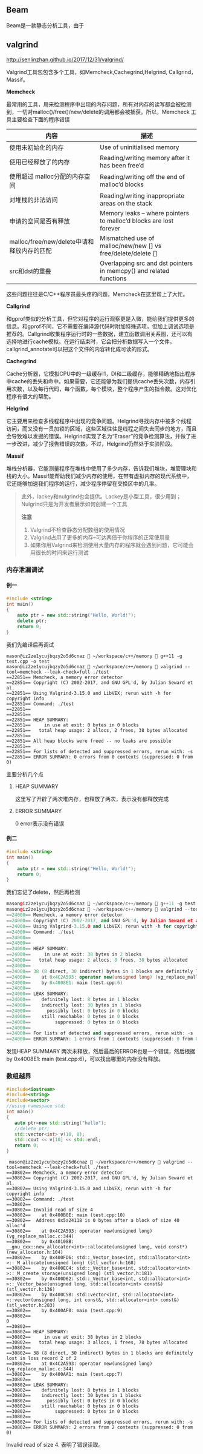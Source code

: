 ## Beam

Beam是一款静态分析工具，由于

## valgrind

http://senlinzhan.github.io/2017/12/31/valgrind/

Valgrind工具包包含多个工具，如Memcheck,Cachegrind,Helgrind, Callgrind，Massif。

**Memcheck**

最常用的工具，用来检测程序中出现的内存问题，所有对内存的读写都会被检测到，一切对malloc()/free()/new/delete的调用都会被捕获。所以，Memcheck 工具主要检查下面的程序错误

| 内容                                       | 描述                                                         |
| ------------------------------------------ | ------------------------------------------------------------ |
| 使用未初始化的内存                         | Use of uninitialised memory                                  |
| 使用已经释放了的内存                       | Reading/writing memory after it has been free’d              |
| 使用超过 malloc分配的内存空间              | Reading/writing off the end of malloc’d blocks               |
| 对堆栈的非法访问                           | Reading/writing inappropriate areas on the stack             |
| 申请的空间是否有释放                       | Memory leaks – where pointers to malloc’d blocks are lost forever |
| malloc/free/new/delete申请和释放内存的匹配 | Mismatched use of malloc/new/new [] vs free/delete/delete [] |
| src和dst的重叠                             | Overlapping src and dst pointers in memcpy() and related functions |

这些问题往往是C/C++程序员最头疼的问题，Memcheck在这里帮上了大忙。

**Callgrind**

和gprof类似的分析工具，但它对程序的运行观察更是入微，能给我们提供更多的信息。和gprof不同，它不需要在编译源代码时附加特殊选项，但加上调试选项是推荐的。Callgrind收集程序运行时的一些数据，建立函数调用关系图，还可以有选择地进行cache模拟。在运行结束时，它会把分析数据写入一个文件。callgrind_annotate可以把这个文件的内容转化成可读的形式。

**Cachegrind**

Cache分析器，它模拟CPU中的一级缓存I1，Dl和二级缓存，能够精确地指出程序中cache的丢失和命中。如果需要，它还能够为我们提供cache丢失次数，内存引用次数，以及每行代码，每个函数，每个模块，整个程序产生的指令数。这对优化程序有很大的帮助。

**Helgrind**

它主要用来检查多线程程序中出现的竞争问题。Helgrind寻找内存中被多个线程访问，而又没有一贯加锁的区域，这些区域往往是线程之间失去同步的地方，而且会导致难以发掘的错误。Helgrind实现了名为“Eraser”的竞争检测算法，并做了进一步改进，减少了报告错误的次数。不过，Helgrind仍然处于实验阶段。

**Massif**

堆栈分析器，它能测量程序在堆栈中使用了多少内存，告诉我们堆块，堆管理块和栈的大小。Massif能帮助我们减少内存的使用，在带有虚拟内存的现代系统中，它还能够加速我们程序的运行，减少程序停留在交换区中的几率。

> 此外，lackey和nulgrind也会提供。Lackey是小型工具，很少用到；Nulgrind只是为开发者展示如何创建一个工具
>
> **注意**
>
> 1. Valgrind不检查静态分配数组的使用情况
> 2. Valgrind占用了更多的内存–可达两倍于你程序的正常使用量
> 3. 如果你用Valgrind来检测使用大量内存的程序就会遇到问题，它可能会用很长的时间来运行测试

### 内存泄漏调试

#### 例一

```cpp
#include <string>
int main()
{
    auto ptr = new std::string("Hello, World!");
    delete ptr;
    return 0;
}
```

我们先编译后再调试

```shell
mason@iz2ze1ycujbqzy2o5d6cnaz  ~/workspace/c++/memory  g++11 -g test.cpp -o test
mason@iz2ze1ycujbqzy2o5d6cnaz  ~/workspace/c++/memory  valgrind --tool=memcheck --leak-check=full ./test
==22851== Memcheck, a memory error detector
==22851== Copyright (C) 2002-2017, and GNU GPL'd, by Julian Seward et al.
==22851== Using Valgrind-3.15.0 and LibVEX; rerun with -h for copyright info
==22851== Command: ./test
==22851==
==22851==
==22851== HEAP SUMMARY:
==22851==     in use at exit: 0 bytes in 0 blocks
==22851==   total heap usage: 2 allocs, 2 frees, 38 bytes allocated
==22851==
==22851== All heap blocks were freed -- no leaks are possible
==22851==
==22851== For lists of detected and suppressed errors, rerun with: -s
==22851== ERROR SUMMARY: 0 errors from 0 contexts (suppressed: 0 from 0)
```

主要分析几个点

1. HEAP SUMMARY

   这里写了开辟了两次堆内存，也释放了两次，表示没有都释放完成

2. ERROR SUMMARY

   0 error表示没有错误

#### 例二

```cpp
#include <string>
int main()
{
    auto ptr = new std::string("Hello, World!");
    return 0;
}
```

我们忘记了delete，然后再检测

```cpp
mason@iz2ze1ycujbqzy2o5d6cnaz  ~/workspace/c++/memory  g++11 -g test.cpp -o test
mason@iz2ze1ycujbqzy2o5d6cnaz  ~/workspace/c++/memory  valgrind --tool=memcheck --leak-check=full ./test
==24000== Memcheck, a memory error detector
==24000== Copyright (C) 2002-2017, and GNU GPL'd, by Julian Seward et al.
==24000== Using Valgrind-3.15.0 and LibVEX; rerun with -h for copyright info
==24000== Command: ./test
==24000==
==24000==
==24000== HEAP SUMMARY:
==24000==     in use at exit: 38 bytes in 2 blocks
==24000==   total heap usage: 2 allocs, 0 frees, 38 bytes allocated
==24000==
==24000== 38 (8 direct, 30 indirect) bytes in 1 blocks are definitely lost in loss record 2 of 2
==24000==    at 0x4C2A593: operator new(unsigned long) (vg_replace_malloc.c:344)
==24000==    by 0x4008E1: main (test.cpp:6)
==24000==
==24000== LEAK SUMMARY:
==24000==    definitely lost: 8 bytes in 1 blocks
==24000==    indirectly lost: 30 bytes in 1 blocks
==24000==      possibly lost: 0 bytes in 0 blocks
==24000==    still reachable: 0 bytes in 0 blocks
==24000==         suppressed: 0 bytes in 0 blocks
==24000==
==24000== For lists of detected and suppressed errors, rerun with: -s
==24000== ERROR SUMMARY: 1 errors from 1 contexts (suppressed: 0 from 0)
```

发现HEAP SUMMARY 两次未释放，然后最后的ERROR也是一个错误，然后根据 by 0x4008E1: main (test.cpp:6)，可以找出哪里的内存没有释放。

### 数组越界

```cpp
#include<iostream>
#include<string>
#include<vector>
//using namespace std;
int main()
{
   auto ptr=new std::string("hello");
   //delete ptr;
   std::vector<int> v(10, 0);
   std::cout << v[10] << std::endl;
   return 0;
}
```

```shell
 mason@iz2ze1ycujbqzy2o5d6cnaz  ~/workspace/c++/memory  valgrind --tool=memcheck --leak-check=full ./test
==30802== Memcheck, a memory error detector
==30802== Copyright (C) 2002-2017, and GNU GPL'd, by Julian Seward et al.
==30802== Using Valgrind-3.15.0 and LibVEX; rerun with -h for copyright info
==30802== Command: ./test
==30802==
==30802== Invalid read of size 4
==30802==    at 0x400B0E: main (test.cpp:10)
==30802==  Address 0x5a24118 is 0 bytes after a block of size 40 alloc'd
==30802==    at 0x4C2A593: operator new(unsigned long) (vg_replace_malloc.c:344)
==30802==    by 0x40108B: __gnu_cxx::new_allocator<int>::allocate(unsigned long, void const*) (new_allocator.h:104)
==30802==    by 0x400FD6: std::_Vector_base<int, std::allocator<int> >::_M_allocate(unsigned long) (stl_vector.h:168)
==30802==    by 0x400EC4: std::_Vector_base<int, std::allocator<int> >::_M_create_storage(unsigned long) (stl_vector.h:181)
==30802==    by 0x400D62: std::_Vector_base<int, std::allocator<int> >::_Vector_base(unsigned long, std::allocator<int> const&) (stl_vector.h:136)
==30802==    by 0x400C5B: std::vector<int, std::allocator<int> >::vector(unsigned long, int const&, std::allocator<int> const&) (stl_vector.h:283)
==30802==    by 0x400AF0: main (test.cpp:9)
==30802==
0
==30802==
==30802== HEAP SUMMARY:
==30802==     in use at exit: 38 bytes in 2 blocks
==30802==   total heap usage: 3 allocs, 1 frees, 78 bytes allocated
==30802==
==30802== 38 (8 direct, 30 indirect) bytes in 1 blocks are definitely lost in loss record 2 of 2
==30802==    at 0x4C2A593: operator new(unsigned long) (vg_replace_malloc.c:344)
==30802==    by 0x400AA1: main (test.cpp:7)
==30802==
==30802== LEAK SUMMARY:
==30802==    definitely lost: 8 bytes in 1 blocks
==30802==    indirectly lost: 30 bytes in 1 blocks
==30802==      possibly lost: 0 bytes in 0 blocks
==30802==    still reachable: 0 bytes in 0 blocks
==30802==         suppressed: 0 bytes in 0 blocks
==30802==
==30802== For lists of detected and suppressed errors, rerun with: -s
==30802== ERROR SUMMARY: 2 errors from 2 contexts (suppressed: 0 from 0)
```

Invalid read of size 4. 表明了错误读取。

